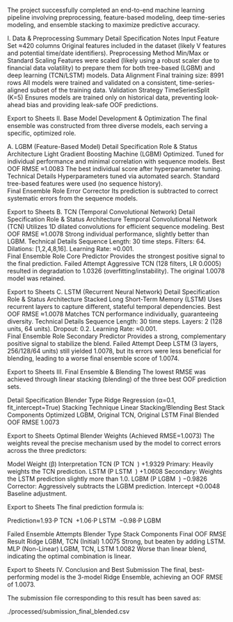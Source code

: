 The project successfully completed an end-to-end machine learning pipeline involving preprocessing, feature-based modeling, deep time-series modeling, and ensemble stacking to maximize predictive accuracy.

I. Data & Preprocessing Summary
Detail	Specification	Notes
Input Feature Set	≈420 columns	Original features included in the dataset (likely V features and potential time/date identifiers).
Preprocessing Method	Min/Max or Standard Scaling	Features were scaled (likely using a robust scaler due to financial data volatility) to prepare them for both tree-based (LGBM) and deep learning (TCN/LSTM) models.
Data Alignment	Final training size: 8991 rows	All models were trained and validated on a consistent, time-series-aligned subset of the training data.
Validation Strategy	TimeSeriesSplit (K=5)	Ensures models are trained only on historical data, preventing look-ahead bias and providing leak-safe OOF predictions.

Export to Sheets
II. Base Model Development & Optimization
The final ensemble was constructed from three diverse models, each serving a specific, optimized role.

A. LGBM (Feature-Based Model)
Detail	Specification	Role & Status
Architecture	Light Gradient Boosting Machine (LGBM)	Optimized. Tuned for individual performance and minimal correlation with sequence models.
Best OOF RMSE	≈1.0083	The best individual score after hyperparameter tuning.
Technical Details	Hyperparameters tuned via automated search. Standard tree-based features were used (no sequence history).	
Final Ensemble Role	Error Corrector	Its prediction is subtracted to correct systematic errors from the sequence models.

Export to Sheets
B. TCN (Temporal Convolutional Network)
Detail	Specification	Role & Status
Architecture	Temporal Convolutional Network (TCN)	Utilizes 1D dilated convolutions for efficient sequence modeling.
Best OOF RMSE	≈1.0078	Strong individual performance, slightly better than LGBM.
Technical Details	Sequence Length: 30 time steps. Filters: 64. Dilations: [1,2,4,8,16]. Learning Rate: ≈0.001.	
Final Ensemble Role	Core Predictor	Provides the strongest positive signal to the final prediction.
Failed Attempt	Aggressive TCN (128 filters, LR 0.0005) resulted in degradation to 1.0326 (overfitting/instability). The original 1.0078 model was retained.	

Export to Sheets
C. LSTM (Recurrent Neural Network)
Detail	Specification	Role & Status
Architecture	Stacked Long Short-Term Memory (LSTM)	Uses recurrent layers to capture different, stateful temporal dependencies.
Best OOF RMSE	≈1.0078	Matches TCN performance individually, guaranteeing diversity.
Technical Details	Sequence Length: 30 time steps. Layers: 2 (128 units, 64 units). Dropout: 0.2. Learning Rate: ≈0.001.	
Final Ensemble Role	Secondary Predictor	Provides a strong, complementary positive signal to stabilize the blend.
Failed Attempt	Deep LSTM (3 layers, 256/128/64 units) still yielded 1.0078, but its errors were less beneficial for blending, leading to a worse final ensemble score of 1.0074.	

Export to Sheets
III. Final Ensemble & Blending
The lowest RMSE was achieved through linear stacking (blending) of the three best OOF prediction sets.

Detail	Specification
Blender Type	Ridge Regression (α=0.1, fit_intercept=True)
Stacking Technique	Linear Stacking/Blending
Best Stack Components	Optimized LGBM, Original TCN, Original LSTM
Final Blended OOF RMSE	1.0073

Export to Sheets
Optimal Blender Weights (Achieved RMSE=1.0073)
The weights reveal the precise mechanism used by the model to correct errors across the three predictors:

Model	Weight (β)	Interpretation
TCN (P 
TCN
​
 )	+1.9329	Primary: Heavily weights the TCN prediction.
LSTM (P 
LSTM
​
 )	+1.0608	Secondary: Weights the LSTM prediction slightly more than 1.0.
LGBM (P 
LGBM
​
 )	−0.9826	Corrector: Aggressively subtracts the LGBM prediction.
Intercept	+0.0048	Baseline adjustment.

Export to Sheets
The final prediction formula is:

Prediction≈1.93⋅P 
TCN
​
 +1.06⋅P 
LSTM
​
 −0.98⋅P 
LGBM
​
 
Failed Ensemble Attempts
Blender Type	Stack Components	Final OOF RMSE	Result
Ridge	LGBM, TCN (Initial)	1.0075	Strong, but beaten by adding LSTM.
MLP (Non-Linear)	LGBM, TCN, LSTM	1.0082	Worse than linear blend, indicating the optimal combination is linear.

Export to Sheets
IV. Conclusion and Best Submission
The final, best-performing model is the 3-model Ridge Ensemble, achieving an OOF RMSE of 1.0073.

The submission file corresponding to this result has been saved as:

./processed/submission_final_blended.csv